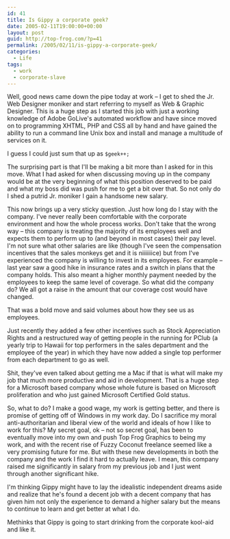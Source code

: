 ```yaml
---
id: 41
title: Is Gippy a corporate geek?
date: 2005-02-11T19:00:00+00:00
layout: post
guid: http://top-frog.com/?p=41
permalink: /2005/02/11/is-gippy-a-corporate-geek/
categories:
  - Life
tags:
  - work
  - corporate-slave
---
```

Well, good news came down the pipe today at work – I get to shed the Jr. Web Designer moniker and start referring to myself as Web & Graphic Designer. This is a huge step as I started this job with just a working knowledge of Adobe GoLive's automated workflow and have since moved on to programming XHTML, PHP and CSS all by hand and have gained the ability to run a command line Unix box and install and manage a multitude of services on it.

I guess I could just sum that up as `$geek++;`

The surprising part is that I'll be making a bit more than I asked for in this move. What I had asked for when discussing moving up in the company would be at the very beginning of what this position deserved to be paid and what my boss did was push for me to get a bit over that. So not only do I shed a putrid Jr. moniker I gain a handsome new salary.

This now brings up a very sticky question. Just how long do I stay with the company. I've never really been comfortable with the corporate environment and how the whole process works. Don't take that the wrong way – this company is treating the majority of its employees well and expects them to perform up to (and beyond in most cases) their pay level. I'm not sure what other salaries are like (though I've seen the compensation incentives that the sales monkeys get and it is niiiiiiice) but from I've experienced the company is willing to invest in its employees. For example – last year saw a good hike in insurance rates and a switch in plans that the company holds. This also meant a higher monthly payment needed by the employees to keep the same level of coverage. So what did the company do? We all got a raise in the amount that our coverage cost would have changed. 

That was a bold move and said volumes about how they see us as employees.

Just recently they added a few other incentives such as Stock Appreciation Rights and a restructured way of getting people in the running for PClub (a yearly trip to Hawaii for top performers in the sales department and the employee of the year) in which they have now added a single top performer from each department to go as well.

Shit, they've even talked about getting me a Mac if that is what will make my job that much more productive and aid in development. That is a huge step for a Microsoft based company whose whole future is based on Microsoft proliferation and who just gained Microsoft Certified Gold status.

So, what to do? I make a good wage, my work is getting better, and there is promise of getting off of Windows in my work day. Do I sacrifice my moral anti-authoritarian and liberal view of the world and ideals of how I like to work for this? My secret goal, ok – not so secret goal, has been to eventually move into my own and push Top Frog Graphics to being my work, and with the recent rise of Fuzzy Coconut freelance seemed like a very promising future for me. But with these new developments in both the company and the work I find it hard to actually leave. I mean, this company raised me significantly in salary from my previous job and I just went through another significant hike.

I'm thinking Gippy might have to lay the idealistic independent dreams aside and realize that he's found a decent job with a decent company that has given him not only the experience to demand a higher salary but the means to continue to learn and get better at what I do.

Methinks that Gippy is going to start drinking from the corporate kool-aid and like it.